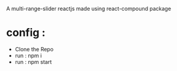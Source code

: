 A multi-range-slider reactjs made using react-compound package
# config :
* Clone the Repo
* run : npm i
* run : npm start
